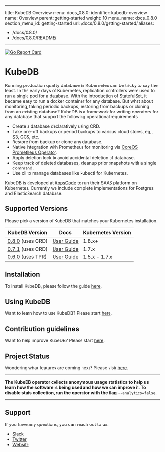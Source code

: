 
---
title: KubeDB Overview
menu:
  docs_0.8.0:
    identifier: kubedb-overview
    name: Overview
    parent: getting-started
    weight: 10
menu_name: docs_0.8.0
section_menu_id: getting-started
url: /docs/0.8.0/getting-started/
aliases:
  - /docs/0.8.0/
  - /docs/0.8.0/README/
---

[![Go Report Card](https://goreportcard.com/badge/github.com/kubedb/cli)](https://goreportcard.com/report/github.com/kubedb/cli)

# KubeDB
Running production quality database in Kubernetes can be tricky to say the least. In the early days of Kubernetes, replication controllers were used to run a single pod for a database. With the introduction of StatefulSet, it became easy to run a docker container for any database. But what about monitoring, taking periodic backups, restoring from backups or cloning from an existing database? KubeDB is a framework for writing operators for any database that support the following operational requirements:

 - Create a database declaratively using CRD.
 - Take one-off backups or period backups to various cloud stores, eg,, S3, GCS, etc.
 - Restore from backup or clone any database.
 - Native integration with Prometheus for monitoring via [CoreOS Prometheus Operator](https://github.com/coreos/prometheus-operator).
 - Apply deletion lock to avoid accidental deletion of database.
 - Keep track of deleted databases, cleanup prior snapshots with a single command.
 - Use cli to manage databases like kubectl for Kubernetes.

KubeDB is developed at [AppsCode](https://twitter.com/AppsCodeHQ) to run their SAAS platform on Kubernetes. Currently we include complete implementations for Postgres and ElasticSearch database.

## Supported Versions
Please pick a version of KubeDB that matches your Kubernetes installation.

| KubeDB Version                                                      | Docs                                                       | Kubernetes Version |
|---------------------------------------------------------------------|------------------------------------------------------------|--------------------|
| [0.8.0](https://github.com/kubedb/cli/releases/tag/0.8.0) (uses CRD) | [User Guide](https://github.com/kubedb/cli/tree/0.8.0/docs) | 1.8.x+             |
| [0.7.1](https://github.com/kubedb/cli/releases/tag/0.7.1) (uses CRD) | [User Guide](https://github.com/kubedb/cli/tree/0.7.1/docs) | 1.7.x              |
| [0.6.0](https://github.com/kubedb/cli/releases/tag/0.6.0) (uses TPR) | [User Guide](https://github.com/kubedb/cli/tree/0.6.0/docs) | 1.5.x - 1.7.x      |

## Installation
To install KubeDB, please follow the guide [here](/docs/install.md).

## Using KubeDB
Want to learn how to use KubeDB? Please start [here](/docs/tutorials/README.md).

## Contribution guidelines
Want to help improve KubeDB? Please start [here](/CONTRIBUTING.md).

## Project Status
Wondering what features are coming next? Please visit [here](/ROADMAP.md).

---

**The KubeDB operator collects anonymous usage statistics to help us learn how the software is being used and how we can improve it. To disable stats collection, run the operator with the flag** `--analytics=false`.

---

## Support
If you have any questions, you can reach out to us.
* [Slack](https://slack.appscode.com)
* [Twitter](https://twitter.com/AppsCodeHQ)
* [Website](https://appscode.com)
